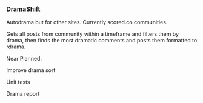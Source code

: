 ### DramaShift
Autodrama but for other sites. Currently scored.co communities.

Gets all posts from community within a timeframe and filters them by drama, 
then finds the most dramatic comments and posts them formatted to rdrama.

Near Planned:

Improve drama sort

Unit tests 

Drama report 

